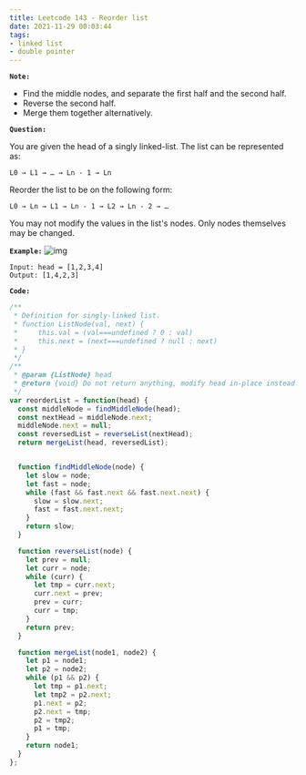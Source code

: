 ```yaml
---
title: Leetcode 143 - Reorder list
date: 2021-11-29 00:03:44
tags:
- linked list
- double pointer
---
```

**`Note:`**
- Find the middle nodes, and separate the first half and the second half.
- Reverse the second half.
- Merge them together alternatively.

**`Question:`**

You are given the head of a singly linked-list. The list can be represented as:
```
L0 → L1 → … → Ln - 1 → Ln
```
Reorder the list to be on the following form:
```
L0 → Ln → L1 → Ln - 1 → L2 → Ln - 2 → …
```
You may not modify the values in the list's nodes. Only nodes themselves may be changed.

**`Example:`**
![img](https://assets.leetcode.com/uploads/2021/03/04/reorder1linked-list.jpg)
```
Input: head = [1,2,3,4]
Output: [1,4,2,3]
```

**`Code:`**
```javascript
/**
 * Definition for singly-linked list.
 * function ListNode(val, next) {
 *     this.val = (val===undefined ? 0 : val)
 *     this.next = (next===undefined ? null : next)
 * }
 */
/**
 * @param {ListNode} head
 * @return {void} Do not return anything, modify head in-place instead.
 */
var reorderList = function(head) {
  const middleNode = findMiddleNode(head);
  const nextHead = middleNode.next;
  middleNode.next = null;
  const reversedList = reverseList(nextHead);
  return mergeList(head, reversedList);


  function findMiddleNode(node) {
    let slow = node;
    let fast = node;
    while (fast && fast.next && fast.next.next) {
      slow = slow.next;
      fast = fast.next.next;
    }
    return slow;
  }

  function reverseList(node) {
    let prev = null;
    let curr = node;
    while (curr) {
      let tmp = curr.next;
      curr.next = prev;
      prev = curr;
      curr = tmp;
    }
    return prev;
  }

  function mergeList(node1, node2) {
    let p1 = node1;
    let p2 = node2;
    while (p1 && p2) {
      let tmp = p1.next;
      let tmp2 = p2.next;
      p1.next = p2;
      p2.next = tmp;
      p2 = tmp2;
      p1 = tmp;
    }
    return node1;
  }
};
```